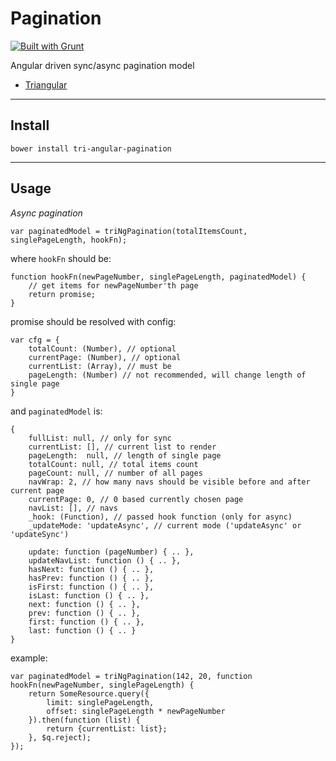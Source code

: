 Pagination
==========

[![Built with Grunt](https://cdn.gruntjs.com/builtwith.png)](http://gruntjs.com/)

Angular driven sync/async pagination model

* [Triangular](http://triangular.io)

***

Install
-------

```
bower install tri-angular-pagination
```

***

Usage
-----

*Async pagination*

```
var paginatedModel = triNgPagination(totalItemsCount, singlePageLength, hookFn);
```

where `hookFn` should be:

```
function hookFn(newPageNumber, singlePageLength, paginatedModel) {
    // get items for newPageNumber'th page
    return promise;
}
```

promise should be resolved with config:

```
var cfg = {
    totalCount: (Number), // optional
    currentPage: (Number), // optional
    currentList: (Array), // must be
    pageLength: (Number) // not recommended, will change length of single page
}
```

and `paginatedModel` is:

```
{
    fullList: null, // only for sync
    currentList: [], // current list to render
    pageLength:  null, // length of single page
    totalCount: null, // total items count
    pageCount: null, // number of all pages
    navWrap: 2, // how many navs should be visible before and after current page
    currentPage: 0, // 0 based currently chosen page
    navList: [], // navs
    _hook: (Function), // passed hook function (only for async)
    _updateMode: 'updateAsync', // current mode ('updateAsync' or 'updateSync')
    
    update: function (pageNumber) { .. },
    updateNavList: function () { .. },
    hasNext: function () { .. },
    hasPrev: function () { .. },
    isFirst: function () { .. },
    isLast: function () { .. },
    next: function () { .. },
    prev: function () { .. },
    first: function () { .. },
    last: function () { .. }
}
````

example:

```
var paginatedModel = triNgPagination(142, 20, function hookFn(newPageNumber, singlePageLength) {
    return SomeResource.query({
        limit: singlePageLength,
        offset: singlePageLength * newPageNumber
    }).then(function (list) {
        return {currentList: list};
    }, $q.reject);
});
```


